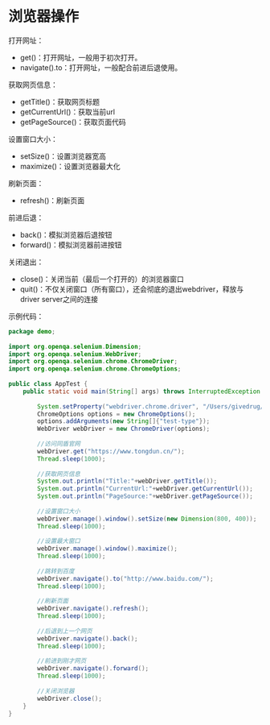 # 浏览器操作


打开网址：

- get()：打开网址，一般用于初次打开。
- navigate().to：打开网址，一般配合前进后退使用。

获取网页信息：

- getTitle()：获取网页标题
- getCurrentUrl()：获取当前url
- getPageSource()：获取页面代码

设置窗口大小：

- setSize()：设置浏览器宽高
- maximize()：设置浏览器最大化

刷新页面：

- refresh()：刷新页面

前进后退：

- back()：模拟浏览器后退按钮
- forward()：模拟浏览器前进按钮

关闭退出：

- close()：关闭当前（最后一个打开的）的浏览器窗口
- quit()：不仅关闭窗口（所有窗口），还会彻底的退出webdriver，释放与driver server之间的连接

示例代码：

```java
package demo;
 
import org.openqa.selenium.Dimension;
import org.openqa.selenium.WebDriver;
import org.openqa.selenium.chrome.ChromeDriver;
import org.openqa.selenium.chrome.ChromeOptions;
 
public class AppTest {
    public static void main(String[] args) throws InterruptedException {
 
        System.setProperty("webdriver.chrome.driver", "/Users/givedrug/SeleniumWebDriver/chromedriver");
        ChromeOptions options = new ChromeOptions();
        options.addArguments(new String[]{"test-type"});
        WebDriver webDriver = new ChromeDriver(options);
 
        //访问同盾官网
        webDriver.get("https://www.tongdun.cn/");
        Thread.sleep(1000);
 
        //获取网页信息
        System.out.println("Title:"+webDriver.getTitle());
        System.out.println("CurrentUrl:"+webDriver.getCurrentUrl());
        System.out.println("PageSource:"+webDriver.getPageSource());
 
        //设置窗口大小
        webDriver.manage().window().setSize(new Dimension(800, 400));
        Thread.sleep(1000);
 
        //设置最大窗口
        webDriver.manage().window().maximize();
        Thread.sleep(1000);
 
        //跳转到百度
        webDriver.navigate().to("http://www.baidu.com/");
        Thread.sleep(1000);
 
        //刷新页面
        webDriver.navigate().refresh();
        Thread.sleep(1000);
 
        //后退到上一个网页
        webDriver.navigate().back();
        Thread.sleep(1000);
 
        //前进到刚才网页
        webDriver.navigate().forward();
        Thread.sleep(1000);
 
        //关闭浏览器
        webDriver.close();
    }
}
```
